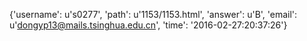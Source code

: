 {'username': u's0277', 'path': u'1153/1153.html', 'answer': u'B', 'email': u'dongyp13@mails.tsinghua.edu.cn', 'time': '2016-02-27:20:37:26'}